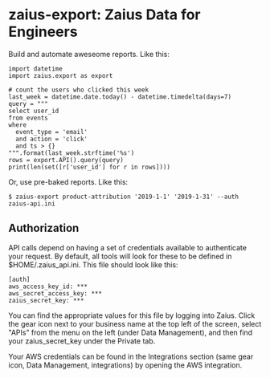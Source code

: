 zaius-export: Zaius Data for Engineers
======================================

Build and automate aweseome reports. Like this:
``` {.sourceCode .python}
import datetime
import zaius.export as export

# count the users who clicked this week
last_week = datetime.date.today() - datetime.timedelta(days=7)
query = """
select user_id
from events
where
  event_type = 'email'
  and action = 'click'
  and ts > {}
""".format(last_week.strftime('%s')
rows = export.API().query(query)
print(len(set([r['user_id'] for r in rows])))
```

Or, use pre-baked reports. Like this:
``` {.sourceCode .bash}
$ zaius-export product-attribution '2019-1-1' '2019-1-31' --auth zaius-api.ini
```

## Authorization

API calls depend on having a set of credentials available to authenticate your request. By
default, all tools will look for these to be defined in $HOME/.zaius\_api.ini. This file
should look like this:
``` {.sourceCode .ini}
[auth]
aws_access_key_id: ***
aws_secret_access_key: ***
zaius_secret_key: ***
```

You can find the appropriate values for this file by logging into Zaius. Click the gear icon
next to your business name at the top left of the screen, select "APIs" from the menu on the
left (under Data Management), and then find your zaius\_secret\_key under the Private tab.

Your AWS credentials can be found in the Integrations section (same gear icon, Data Management,
integrations) by opening the AWS integration.


